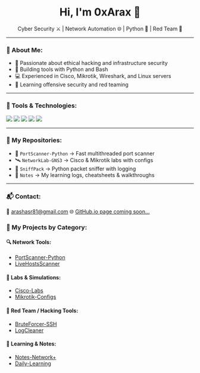 <h1 align="center">Hi, I'm 0xArax 👾</h1>
<p align="center">Cyber Security ⚔️ | Network Automation 🌐 | Python 🐍 | Red Team 🧨</p>

---

### 🧠 About Me:
- 🎯 Passionate about ethical hacking and infrastructure security
- 🔧 Building tools with Python and Bash
- 💻 Experienced in Cisco, Mikrotik, Wireshark, and Linux servers
- 🚀 Learning offensive security and red teaming

---

### 🧰 Tools & Technologies:
<p>
  <img src="https://img.shields.io/badge/-Wireshark-1e1e2e?style=flat&logo=wireshark" />
  <img src="https://img.shields.io/badge/-Nmap-1e1e2e?style=flat" />
  <img src="https://img.shields.io/badge/-Python-1e1e2e?style=flat&logo=python" />
  <img src="https://img.shields.io/badge/-Ubuntu-1e1e2e?style=flat&logo=ubuntu" />
  <img src="https://img.shields.io/badge/-Cisco-1e1e2e?style=flat&logo=cisco" />
</p>

---

### 📂 My Repositories:
- 🔐 `PortScanner-Python` → Fast multithreaded port scanner
- 🛰️ `NetworkLab-GNS3` → Cisco & Mikrotik labs with configs
- 🐍 `SniffPack` → Python packet sniffer with logging
- 🧠 `Notes` → My learning logs, cheatsheets & walkthroughs

---

### 📬 Contact:
📧 arashasr81@gmail.com
🌐 [GitHub.io page coming soon...](#)

### 📂 My Projects by Category:

#### 🔍 Network Tools:
- [PortScanner-Python](https://github.com/0xArax/network-scanner)
- [LiveHostsScanner](https://github.com/0xArax/LiveHostsScanner)

#### 📡 Labs & Simulations:
- [Cisco-Labs](https://github.com/0xArax/Cisco-Labs)
- [Mikrotik-Configs](https://github.com/0xArax/Mikrotik-Configs)

#### 🧨 Red Team / Hacking Tools:
- [BruteForcer-SSH](https://github.com/0xArax/BruteForcer-SSH)
- [LogCleaner](https://github.com/0xArax/LogCleaner)

#### 🧾 Learning & Notes:
- [Notes-Network+](https://github.com/0xArax/Notes-Network+)
- [Daily-Learning](https://github.com/0xArax/Daily-Learning)




